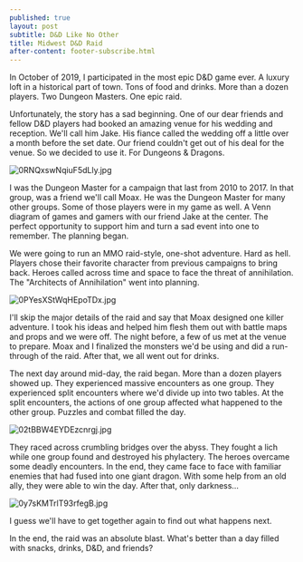 ```yaml
---
published: true
layout: post
subtitle: D&D Like No Other
title: Midwest D&D Raid
after-content: footer-subscribe.html
---
```

In October of 2019, I participated in the most epic D&D game ever. A luxury loft in a historical part of town. Tons of food and drinks. More than a dozen players. Two Dungeon Masters. One epic raid.

Unfortunately, the story has a sad beginning. One of our dear friends and fellow D&D players had booked an amazing venue for his wedding and reception. We'll call him Jake. His fiance called the wedding off a little over a month before the set date. Our friend couldn't get out of his deal for the venue. So we decided to use it. For Dungeons & Dragons.

![0RNQxswNqiuF5dLly.jpg]({{site.baseurl}}/assets/img/0RNQxswNqiuF5dLly.jpg)

I was the Dungeon Master for a campaign that last from 2010 to 2017. In that group, was a friend we'll call Moax. He was the Dungeon Master for many other groups. Some of those players were in my game as well. A Venn diagram of games and gamers with our friend Jake at the center. The perfect opportunity to support him and turn a sad event into one to remember. The planning began.

We were going to run an MMO raid-style, one-shot adventure. Hard as hell. Players chose their favorite character from previous campaigns to bring back. Heroes called across time and space to face the threat of annihilation. The "Architects of Annihilation" went into planning.

![0PYesXStWqHEpoTDx.jpg]({{site.baseurl}}/assets/img/0PYesXStWqHEpoTDx.jpg)

I'll skip the major details of the raid and say that Moax designed one killer adventure. I took his ideas and helped him flesh them out with battle maps and props and we were off. The night before, a few of us met at the venue to prepare. Moax and I finalized the monsters we'd be using and did a run-through of the raid. After that, we all went out for drinks.

The next day around mid-day, the raid began. More than a dozen players showed up. They experienced massive encounters as one group. They experienced split encounters where we'd divide up into two tables. At the split encounters, the actions of one group affected what happened to the other group. Puzzles and combat filled the day.

![02tBBW4EYDEzcnrgj.jpg]({{site.baseurl}}/assets/img/02tBBW4EYDEzcnrgj.jpg)

They raced across crumbling bridges over the abyss. They fought a lich while one group found and destroyed his phylactery. The heroes overcame some deadly encounters. In the end, they came face to face with familiar enemies that had fused into one giant dragon. With some help from an old ally, they were able to win the day. After that, only darkness…

![0y7sKMTrlT93rfegB.jpg]({{site.baseurl}}/assets/img/0y7sKMTrlT93rfegB.jpg)

I guess we'll have to get together again to find out what happens next.

In the end, the raid was an absolute blast. What's better than a day filled with snacks, drinks, D&D, and friends?
